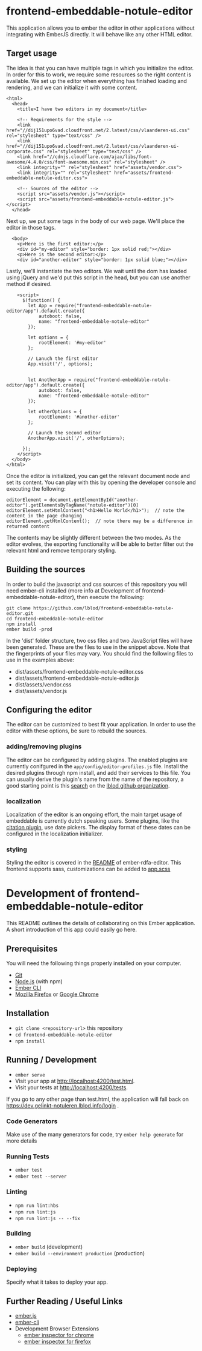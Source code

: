 # frontend-embeddable-notule-editor

This application allows you to ember the editor in other applications without integrating with EmberJS directly.  It will behave like any other HTML editor.

## Target usage

The idea is that you can have multiple tags in which you initialize the editor.  In order for this to work, we require some resources so the right content is available.  We set up the editor when everything has finished loading and rendering, and we can initialize it with some content.

    <html>
      <head>
        <title>I have two editors in my document</title>

        <!-- Requirements for the style -->
        <link href="//dij151upo6vad.cloudfront.net/2.latest/css/vlaanderen-ui.css" rel="stylesheet" type="text/css" />
        <link href="//dij151upo6vad.cloudfront.net/2.latest/css/vlaanderen-ui-corporate.css" rel="stylesheet" type="text/css" />
        <link href="//cdnjs.cloudflare.com/ajax/libs/font-awesome/4.4.0/css/font-awesome.min.css" rel="stylesheet" />
        <link integrity="" rel="stylesheet" href="assets/vendor.css">
        <link integrity="" rel="stylesheet" href="assets/frontend-embeddable-notule-editor.css">

        <!-- Sources of the editor -->
        <script src="assets/vendor.js"></script>
        <script src="assets/frontend-embeddable-notule-editor.js"></script>
      </head>

Next up, we put some tags in the body of our web page.  We'll place the editor in those tags.

      <body>
        <p>Here is the first editor:</p>
        <div id="my-editor" style="border: 1px solid red;"></div>
        <p>Here is the second editor:</p>
        <div id="another-editor" style="border: 1px solid blue;"></div>

Lastly, we'll instantiate the two editors.  We wait until the dom has loaded using jQuery and we'd put this script in the head, but you can use another method if desired.

        <script>
          $(function() {
            let App = require("frontend-embeddable-notule-editor/app").default.create({
                autoboot: false,
                name: "frontend-embeddable-notule-editor"
            });

            let options = {
                rootElement: '#my-editor'
            };

            // Lanuch the first editor
            App.visit('/', options);


            let AnotherApp = require("frontend-embeddable-notule-editor/app").default.create({
                autoboot: false,
                name: "frontend-embeddable-notule-editor"
            });

            let otherOptions = {
                rootElement: '#another-editor'
            };

            // Launch the second editor
            AnotherApp.visit('/', otherOptions);

          });
        </script>
      </body>
    </html>

Once the editor is initialized, you can get the relevant document node and set its content.  You can play with this by opening the developer console and executing the following:

    editorElement = document.getElementById("another-editor").getElementsByTagName("notule-editor")[0]
    editorElement.setHtmlContent("<h1>Hello World</h1>");  // note the content in the page changing
    editorElement.getHtmlContent();  // note there may be a difference in returned content

The contents may be slightly different between the two modes.  As the editor evolves, the exporting functionality will be able to better filter out the relevant html and remove temporary styling.

## Building the sources

In order to build the javascript and css sources of this repository you will need ember-cli installed (more info at Development of frontend-embeddable-notule-editor), then execute the following:

    git clone https://github.com/lblod/frontend-embeddable-notule-editor.git
    cd frontend-embeddable-notule-editor
    npm install
    ember build -prod

In the 'dist' folder structure, two css files and two JavaScript files will have been generated.  These are the files to use in the snippet above.  Note that the fingerprints of your files may vary.  You should find the following files to use in the examples above:

- dist/assets/frontend-embeddable-notule-editor.css
- dist/assets/frontend-embeddable-notule-editor.js
- dist/assets/vendor.css
- dist/assets/vendor.js

## Configuring the editor

The editor can be customized to best fit your application. In order to use the editor with these options, be sure to rebuild the sources.

### adding/removing plugins

The editor can be configured by adding plugins.  The enabled plugins are currently conifgured in the `app/config/editor-profiles.js` file.  Install the desired plugins through npm install, and add their services to this file.  You can usually derive the plugin's name from the name of the repository, a good starting point is this [search](https://github.com/search?q=org%3Alblod+ember-rdfa-editor-*-plugin) on the [lblod github organization](https://github.com/lblod/).

### localization
Localization of the editor is an ongoing effort, the main target usage of embeddable is currently dutch speaking users. Some plugins, like the [citation plugin](https://github.com/lblod/ember-rdfa-editor-citaten-plugin/), use date pickers. The display format of these dates can be configured in the localization initializer.

### styling
Styling the editor is covered in the [README](https://github.com/lblod/ember-rdfa-editor#customisation) of ember-rdfa-editor. This frontend supports sass, customizations can be added to [app.scss](https://github.com/lblod/frontend-embeddable-notule-editor/blob/master/app/styles/app.scss)


# Development of frontend-embeddable-notule-editor

This README outlines the details of collaborating on this Ember application.
A short introduction of this app could easily go here.

## Prerequisites

You will need the following things properly installed on your computer.

* [Git](https://git-scm.com/)
* [Node.js](https://nodejs.org/) (with npm)
* [Ember CLI](https://ember-cli.com/)
* [Mozilla Firefox](https://www.mozilla.org/en-US/firefox/) or [Google Chrome](https://google.com/chrome/)

## Installation

* `git clone <repository-url>` this repository
* `cd frontend-embeddable-notule-editor`
* `npm install`

## Running / Development

* `ember serve`
* Visit your app at [http://localhost:4200/test.html](http://localhost:4200/test.html).
* Visit your tests at [http://localhost:4200/tests](http://localhost:4200/tests).

If you go to any other page than test.html, the application will fall back on https://dev.gelinkt-notuleren.lblod.info/login .

### Code Generators

Make use of the many generators for code, try `ember help generate` for more details

### Running Tests

* `ember test`
* `ember test --server`

### Linting

* `npm run lint:hbs`
* `npm run lint:js`
* `npm run lint:js -- --fix`

### Building

* `ember build` (development)
* `ember build --environment production` (production)

### Deploying

Specify what it takes to deploy your app.

## Further Reading / Useful Links

* [ember.js](https://emberjs.com/)
* [ember-cli](https://ember-cli.com/)
* Development Browser Extensions
  * [ember inspector for chrome](https://chrome.google.com/webstore/detail/ember-inspector/bmdblncegkenkacieihfhpjfppoconhi)
  * [ember inspector for firefox](https://addons.mozilla.org/en-US/firefox/addon/ember-inspector/)
